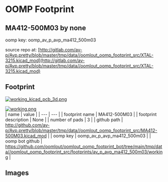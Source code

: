# OOMP Footprint  
## MA412-500M03  by none  
  
oomp key: oomp_av_p_avp_ma412_500m03  
  
source repo at: [http://gitlab.com/av-p/Avp.pretty/blob/master/tmp/data//oomlout_oomp_footprint_src/XTAL-3215.kicad_mod](http://gitlab.com/av-p/Avp.pretty/blob/master/tmp/data//oomlout_oomp_footprint_src/XTAL-3215.kicad_mod)  
## Footprint  
  
[![working_kicad_pcb_3d.png](working_kicad_pcb_3d_600.png)](working_kicad_pcb_3d.png)  
  
[![working.png](working_600.png)](working.png)  
| name | value | 
| --- | --- | 
| footprint name | MA412-500M03 | 
| footprint description | None | 
| number of pads | 3 | 
| github path | http://github.com/av-p/Avp.pretty/blob/master/tmp/data//oomlout_oomp_footprint_src/MA412-500M03.kicad_mod | 
| oomp key | oomp_av_p_avp_ma412_500m03 | 
| oomp bot github | https://github.com/oomlout/oomlout_oomp_footprint_bot/tree/main/tmp/data//oomlout_oomp_footprint_src/footprints/av_p_avp_ma412_500m03/working | 
## Images  
